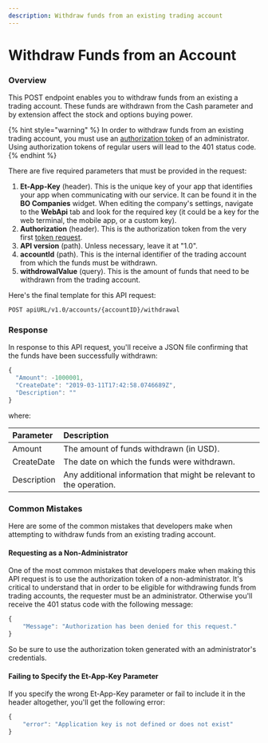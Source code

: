 ```yaml
---
description: Withdraw funds from an existing trading account
---
```


# Withdraw Funds from an Account

### Overview

This POST endpoint enables you to withdraw funds from an existing a trading account. These funds are withdrawn from the Cash parameter and by extension affect the stock and options buying power.

{% hint style="warning" %}
In order to withdraw funds from an existing trading account, you must use an [authorization token](../../authentication/) of an administrator. Using authorization tokens of regular users will lead to the 401 status code.
{% endhint %}

There are five required parameters that must be provided in the request:

1. **Et-App-Key** \(header\). This is the unique key of your app that identifies your app when communicating with our service. It can be found it in the **BO Companies** widget. When editing the company's settings, navigate to the **WebApi** tab and look for the required key \(it could be a key for the web terminal, the mobile app, or a custom key\).
2. **Authorization** \(header\). This is the authorization token from the very first [token request](../../authentication/).
3. **API version** \(path\). Unless necessary, leave it at "1.0".
4. **accountId** \(path\). This is the internal identifier of the trading account from which the funds must be withdrawn.
5. **withdrowalValue** \(query\). This is the amount of funds that need to be withdrawn from the trading account.

Here's the final template for this API request:

```text
POST apiURL/v1.0/accounts/{accountID}/withdrawal
```

### Response

In response to this API request, you'll receive a JSON file confirming that the funds have been successfully withdrawn:

```javascript
{
  "Amount": -1000001,
  "CreateDate": "2019-03-11T17:42:58.0746689Z",
  "Description": ""
}
```

where:

| Parameter | Description |
| :--- | :--- |
| Amount | The amount of funds withdrawn \(in USD\). |
| CreateDate | The date on which the funds were withdrawn. |
| Description | Any additional information that might be relevant to the operation. |

### Common Mistakes

Here are some of the common mistakes that developers make when attempting to withdraw funds from an existing trading account.

#### Requesting as a Non-Administrator

One of the most common mistakes that developers make when making this API request is to use the authorization token of a non-administrator. It's critical to understand that in order to be eligible for withdrawing funds from trading accounts, the requester must be an administrator. Otherwise you'll receive the 401 status code with the following message:

```javascript
{
    "Message": "Authorization has been denied for this request."
}
```

So be sure to use the authorization token generated with an administrator's credentials.

#### Failing to Specify the Et-App-Key Parameter

If you specify the wrong Et-App-Key parameter or fail to include it in the header altogether, you'll get the following error:

```javascript
{
    "error": "Application key is not defined or does not exist"
}
```



### 



